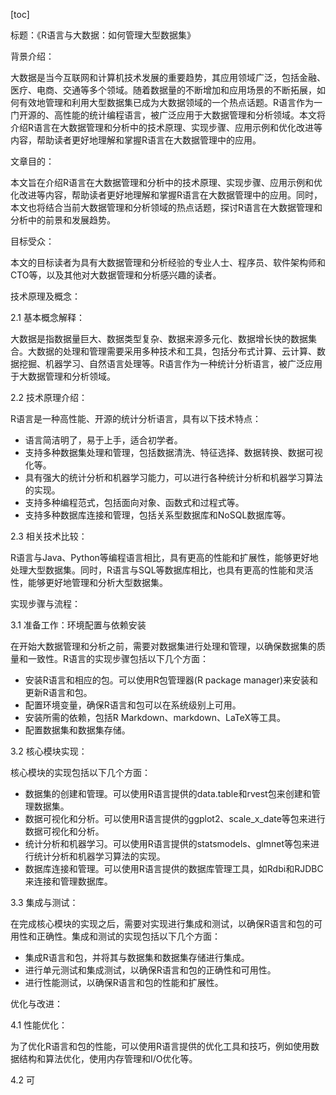 
[toc]                    
                
                
标题：《R语言与大数据：如何管理大型数据集》

背景介绍：

大数据是当今互联网和计算机技术发展的重要趋势，其应用领域广泛，包括金融、医疗、电商、交通等多个领域。随着数据量的不断增加和应用场景的不断拓展，如何有效地管理和利用大型数据集已成为大数据领域的一个热点话题。R语言作为一门开源的、高性能的统计编程语言，被广泛应用于大数据管理和分析领域。本文将介绍R语言在大数据管理和分析中的技术原理、实现步骤、应用示例和优化改进等内容，帮助读者更好地理解和掌握R语言在大数据管理中的应用。

文章目的：

本文旨在介绍R语言在大数据管理和分析中的技术原理、实现步骤、应用示例和优化改进等内容，帮助读者更好地理解和掌握R语言在大数据管理中的应用。同时，本文也将结合当前大数据管理和分析领域的热点话题，探讨R语言在大数据管理和分析中的前景和发展趋势。

目标受众：

本文的目标读者为具有大数据管理和分析经验的专业人士、程序员、软件架构师和CTO等，以及其他对大数据管理和分析感兴趣的读者。

技术原理及概念：

2.1 基本概念解释：

大数据是指数据量巨大、数据类型复杂、数据来源多元化、数据增长快的数据集合。大数据的处理和管理需要采用多种技术和工具，包括分布式计算、云计算、数据挖掘、机器学习、自然语言处理等。R语言作为一种统计分析语言，被广泛应用于大数据管理和分析领域。

2.2 技术原理介绍：

R语言是一种高性能、开源的统计分析语言，具有以下技术特点：

- 语言简洁明了，易于上手，适合初学者。
- 支持多种数据集处理和管理，包括数据清洗、特征选择、数据转换、数据可视化等。
- 具有强大的统计分析和机器学习能力，可以进行各种统计分析和机器学习算法的实现。
- 支持多种编程范式，包括面向对象、函数式和过程式等。
- 支持多种数据库连接和管理，包括关系型数据库和NoSQL数据库等。

2.3 相关技术比较：

R语言与Java、Python等编程语言相比，具有更高的性能和扩展性，能够更好地处理大型数据集。同时，R语言与SQL等数据库相比，也具有更高的性能和灵活性，能够更好地管理和分析大型数据集。

实现步骤与流程：

3.1 准备工作：环境配置与依赖安装

在开始大数据管理和分析之前，需要对数据集进行处理和管理，以确保数据集的质量和一致性。R语言的实现步骤包括以下几个方面：

- 安装R语言和相应的包。可以使用R包管理器(R package manager)来安装和更新R语言和包。
- 配置环境变量，确保R语言和包可以在系统级别上可用。
- 安装所需的依赖，包括R Markdown、markdown、LaTeX等工具。
- 配置数据集和数据集存储。

3.2 核心模块实现：

核心模块的实现包括以下几个方面：

- 数据集的创建和管理。可以使用R语言提供的data.table和rvest包来创建和管理数据集。
- 数据可视化和分析。可以使用R语言提供的ggplot2、scale_x_date等包来进行数据可视化和分析。
- 统计分析和机器学习。可以使用R语言提供的statsmodels、glmnet等包来进行统计分析和机器学习算法的实现。
- 数据库连接和管理。可以使用R语言提供的数据库管理工具，如Rdbi和RJDBC来连接和管理数据库。

3.3 集成与测试：

在完成核心模块的实现之后，需要对实现进行集成和测试，以确保R语言和包的可用性和正确性。集成和测试的实现包括以下几个方面：

- 集成R语言和包，并将其与数据集和数据集存储进行集成。
- 进行单元测试和集成测试，以确保R语言和包的正确性和可用性。
- 进行性能测试，以确保R语言和包的性能和扩展性。

优化与改进：

4.1 性能优化：

为了优化R语言和包的性能，可以使用R语言提供的优化工具和技巧，例如使用数据结构和算法优化，使用内存管理和I/O优化等。

4.2 可

